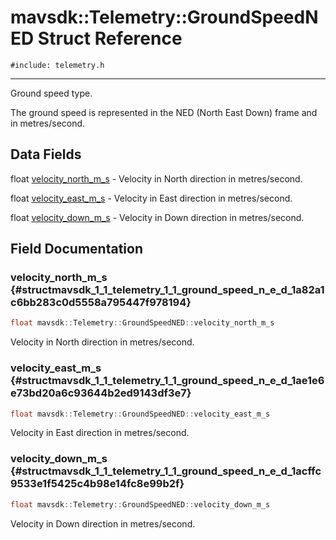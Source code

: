 # mavsdk::Telemetry::GroundSpeedNED Struct Reference
`#include: telemetry.h`

----


Ground speed type. 


The ground speed is represented in the NED (North East Down) frame and in metres/second. 


## Data Fields


float [velocity_north_m_s](#structmavsdk_1_1_telemetry_1_1_ground_speed_n_e_d_1a82a1c6bb283c0d5558a795447f978194)  - Velocity in North direction in metres/second.

float [velocity_east_m_s](#structmavsdk_1_1_telemetry_1_1_ground_speed_n_e_d_1ae1e6e73bd20a6c93644b2ed9143df3e7)  - Velocity in East direction in metres/second.

float [velocity_down_m_s](#structmavsdk_1_1_telemetry_1_1_ground_speed_n_e_d_1acffc9533e1f5425c4b98e14fc8e99b2f)  - Velocity in Down direction in metres/second.


## Field Documentation


### velocity_north_m_s {#structmavsdk_1_1_telemetry_1_1_ground_speed_n_e_d_1a82a1c6bb283c0d5558a795447f978194}

```cpp
float mavsdk::Telemetry::GroundSpeedNED::velocity_north_m_s
```


Velocity in North direction in metres/second.


### velocity_east_m_s {#structmavsdk_1_1_telemetry_1_1_ground_speed_n_e_d_1ae1e6e73bd20a6c93644b2ed9143df3e7}

```cpp
float mavsdk::Telemetry::GroundSpeedNED::velocity_east_m_s
```


Velocity in East direction in metres/second.


### velocity_down_m_s {#structmavsdk_1_1_telemetry_1_1_ground_speed_n_e_d_1acffc9533e1f5425c4b98e14fc8e99b2f}

```cpp
float mavsdk::Telemetry::GroundSpeedNED::velocity_down_m_s
```


Velocity in Down direction in metres/second.

